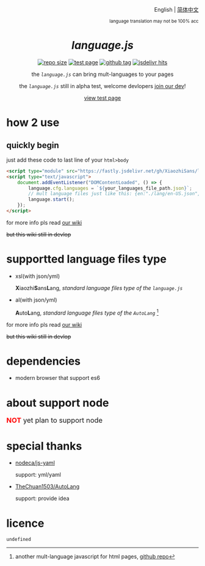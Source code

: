 <div align="right">

English | [简体中文](./README-zh.md)

<sup>language translation may not be 100% acc</sup>

</div>

<div align="center">

# *language.js*

[![repo size](https://img.shields.io/github/repo-size/XiaozhiSans/languagejs?style=flat-square&color=hotpink&labelColor=black&logoColor=hotpink&logo=github)](#languagejs)
[![test page](https://img.shields.io/github/actions/workflow/status/XiaozhiSans/languagejs/deploy-test-pages.yml?style=flat-square&color=yellow&label=test%20page&labelColor=black&logoColor=%23eeeeac&logo=github)](https://xsawa.dev.tc/languagejs/)
[![github tag](https://img.shields.io/github/v/tag/XiaozhiSans/languagejs?style=flat-square&color=hotpink&labelColor=black&logo=github)](https://github.com/XiaozhiSans/languagejs/tags)
[![jsdelivr hits](https://img.shields.io/jsdelivr/gh/hm/XiaozhiSans/languagejs?style=flat-square&color=orange&labelColor=black&logoColor=orange&logo=jsdelivr)](https://www.jsdelivr.com/package/gh/XiaozhiSans/languagejs)

the *`language.js`* can bring mult-languages to your pages

the *`language.js`* still in alpha test, welcome devlopers [join our dev](https://github.com/XiaozhiSans/languagejs/fork)!

[view test page](https://xsawa.dev.tc/languagejs/)

</div>

# how 2 use

## quickly begin

just add these code to last line of your `html>body`

```html
<script type="module" src="https://fastly.jsdelivr.net/gh/XiaozhiSans/languagejs/main.init.min.js"></script>
<script type="text/javascript">
	document.addEventListener("DOMContentLoaded", () => {
		language.cfg.languages = `${your_languages_file_path.json}`;
		// mult language files just like this: {en:"./lang/en-US.json",zh:"./lang/zh-CN.json"};
		language.start();
	});
</script>
```

for more info pls read [our wiki](https://github.com/XiaozhiSans/languagejs/wiki)

~~but this wiki still in devlop~~

# supportted language files type

- xsl(with json/yml)

  **X**iaozhi**S**ans**L**ang, *standard language files type of the `language.js`*
- al(with json/yml)

  **A**uto**L**ang, *standard language files type of the `AutoLang`* [^whatIsAl]

for more info pls read [our wiki](https://github.com/XiaozhiSans/languagejs/wiki)

~~but this wiki still in devlop~~

# dependencies

- modern browser that support es6

# about support node

<font size=4><font color=red>**NOT**</font> yet plan to support node</font>

# special thanks

- [nodeca/js-yaml](https://github.com/nodeca/js-yaml)

  support: yml/yaml
- [TheChuan1503/AutoLang](https://github.com/TheChuan1503/AutoLang/)

  support: provide idea

# licence

`undefined`


[^whatIsAl]: another mult-language javascript for html pages, [github repo](https://github.com/TheChuan1503/AutoLang/)
